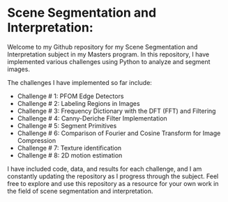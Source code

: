 # Scene Segmentation and Interpretation:

Welcome to my Github repository for my Scene Segmentation and Interpretation subject in my Masters program. In this repository, I have implemented various challenges using Python to analyze and segment images.

The challenges I have implemented so far include:

- Challenge # 1: PFOM Edge Detectors
- Challenge # 2: Labeling Regions in Images
- Challenge # 3: Frequency Dictionary with the DFT (FFT) and Filtering
- Challenge # 4: Canny-Deriche Filter Implementation
- Challenge # 5: Segment Primitives
- Challenge # 6: Comparison of Fourier and Cosine Transform for Image Compression
- Challenge # 7: Texture identification
- Challenge # 8: 2D motion estimation

I have included code, data, and results for each challenge, and I am constantly updating the repository as I progress through the subject. Feel free to explore and use this repository as a resource for your own work in the field of scene segmentation and interpretation.
